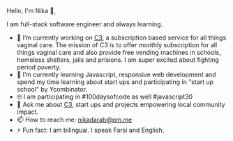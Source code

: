 Hello, I'm Nika 👋,

I am full-stack software engineer and always learning. 

- 🔭 I’m currently working on [C3](https://coochiecare.club/), a subscription based service for all things vaginal care. The mission of C3 is to offer monthly subscription for all things vaginal care and also provide free vending machines in schools, homeless shelters, jails and prisions. I am super excited about fighting period poverty.
- 🌱 I’m currently learning Javascript, responsive web development and spend my time learning about start ups and participating in "start up school" by Ycombinator.
- 🤓 I am participating in #100daysofcode as well #javascript30 
- 💬 Ask me about [C3](https://coochiecare.club/), start ups and projects empowering local community impact.
- 📫 How to reach me: nikadarab@pm.me 
- ⚡ Fun fact: I am bilingual. I speak Farsi and English.

